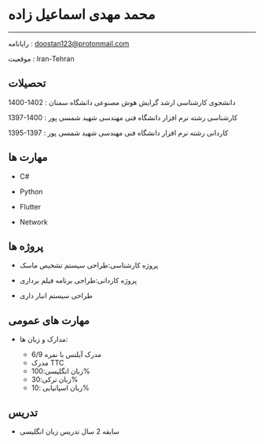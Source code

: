 محمد مهدی اسماعیل زاده
============

-------------------      ----------------------------
رایانامه :                       doostan123@protonmail.com

موقعیت   :                       Iran-Tehran

تحصیلات
---------
1400-1402
:   دانشجوی کارشناسی ارشد گرایش هوش مصنوعی دانشگاه سمنان


1397-1400
:   کارشناسی رشته نرم افزار دانشگاه فنی مهندسی شهید شمسی پور



1395-1397
:  کاردانی رشته نرم افزار دانشگاه فنی مهندسی شهید شمسی پور

    


مهارت ها
----------

* C#

* Python

* Flutter

* Network


پروژه ها
----------

* پروژه کارشناسی:طراحی سیستم تشخیص ماسک

* پروژه کاردانی:طراحی برنامه فیلم برداری

* طراحی سیستم انبار داری

مهارت های عمومی
----------------------------------------

* مدارک و زبان ها:

     * مدرک آیلتس با نمره 6/9
     * مدرک TTC
     * زبان انگلیسی:100%  
     * زبان ترکی:30%
     * زبان اسپانیایی :10%


تدریس
----------------------------------------


* سابقه 2 سال تدریس زبان انگلیسی
